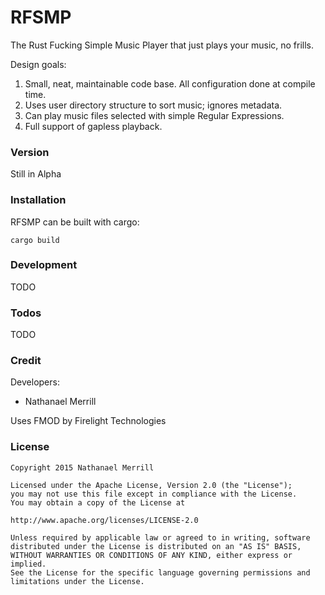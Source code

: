 # RFSMP

The Rust Fucking Simple Music Player that just plays your music, no frills.

Design goals:
  1. Small, neat, maintainable code base. All configuration done at compile time.
  2. Uses user directory structure to sort music; ignores metadata.
  3. Can play music files selected with simple Regular Expressions.
  4. Full support of gapless playback.

### Version
Still in Alpha

### Installation

RFSMP can be built with cargo:

    cargo build

### Development

TODO

### Todos

TODO

### Credit
Developers:
 * Nathanael Merrill

Uses FMOD by Firelight Technologies


### License
    Copyright 2015 Nathanael Merrill

    Licensed under the Apache License, Version 2.0 (the "License");
    you may not use this file except in compliance with the License.
    You may obtain a copy of the License at

    http://www.apache.org/licenses/LICENSE-2.0

    Unless required by applicable law or agreed to in writing, software
    distributed under the License is distributed on an "AS IS" BASIS,
    WITHOUT WARRANTIES OR CONDITIONS OF ANY KIND, either express or implied.
    See the License for the specific language governing permissions and
    limitations under the License.
